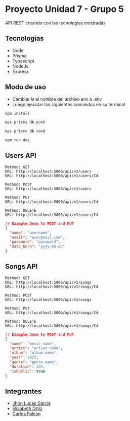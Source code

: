 # Proyecto Unidad 7 - Grupo 5
API REST creando con las tecnologias mostradas

## Tecnologias
- Node
- Prisma
- Typescript
- NodeJs
- Express

## Modo de uso

- Cambiar la el nombre del archivo env a .env
- Luego ejecutar los siguientes comandos en su terminal

```bash
npm install
```
```bash
npx prisma db push
```
```bash
npx prisma db seed
```
```bash
npm run dev
```


## Users API
```
Method: GET
URL: http://localhost:5000/api/v1/users
URL: http://localhost:5000/api/v1/users/Id

Method: POST
URL: http://localhost:5000/api/v1/users

Method: PUT
URL: http://localhost:5000/api/v1/users/Id

Method: DELETE
URL: http://localhost:5000/api/v1/users/Id
```

```json
// Example Json to POST and PUT
{
  "name": "username",
  "email": "user@mail.com",
  "password": "password",
  "date_born": "yyyy-mm-dd"
}
```


## Songs API
```
Method: GET
URL: http://localhost:5000/api/v1/songs
URL: http://localhost:5000/api/v1/songs/Id

Method: POST
URL: http://localhost:5000/api/v1/songs

Method: PUT
URL: http://localhost:5000/api/v1/songs/Id

Method: DELETE
URL: http://localhost:5000/api/v1/songs/Id
```

```json
// Example Json to POST and PUT
{
  "name": "music name",
  "artist": "artist name",
  "album": "album name",
  "year": 2023,
  "genre": "genre name",
  "duration": 100,
  "isPublic": true
}
```


## Integrantes
- [Jhon Lucas Garcia](https://github.com/GarciaJhonLucas)
- [Elizabeth Ortiz]()
- [Carlos Falcon]()
